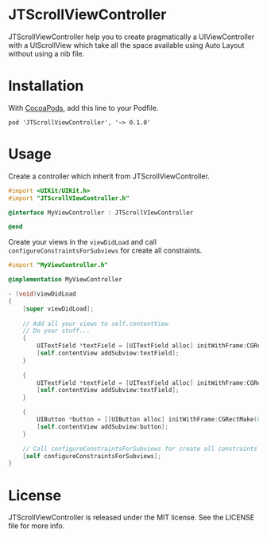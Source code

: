 JTScrollViewController
======================

JTScrollViewController help you to create pragmatically a UIViewController with a UIScrollView which take all the space available using Auto Layout without using a nib file.

Installation
============

With [CocoaPods](http://cocoapods.org/), add this line to your Podfile.

	pod 'JTScrollViewController', '~> 0.1.0'


Usage
=====

Create a controller which inherit from JTScrollViewController.
```objective-c
#import <UIKit/UIKit.h>
#import "JTScrollVIewController.h"

@interface MyViewController : JTScrollVIewController

@end
```

Create your views in the `viewDidLoad` and call `configureConstraintsForSubviews` for create all constraints.
```objective-c
#import "MyViewController.h"

@implementation MyViewController

- (void)viewDidLoad
{
    [super viewDidLoad];
    
    // Add all your views to self.contentView
    // Do your stuff...
    {
        UITextField *textField = [UITextField alloc] initWithFrame:CGRectMake(0, 0, 0, 45)];
        [self.contentView addSubview:textField];
    }
    
    {
        UITextField *textField = [UITextField alloc] initWithFrame:CGRectMake(0, 0, 0, 45)];
        [self.contentView addSubview:textField];
    }

    {
    	UIButton *button = [[UIButton alloc] initWithFrame:CGRectMake(0, 0, 0, 50)];
        [self.contentView addSubview:button];
    }

    // Call configureConstraintsForSubviews for create all constraints
    [self configureConstraintsForSubviews];
}
```

License
=======

JTScrollViewController is released under the MIT license. See the LICENSE file for more info.